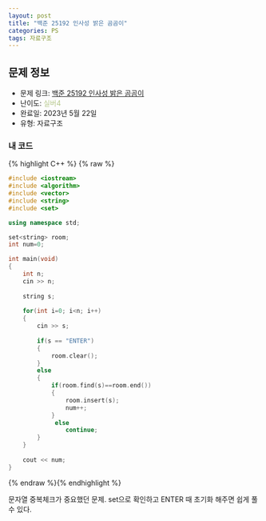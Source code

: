 ```yaml
---
layout: post
title: "백준 25192 인사성 밝은 곰곰이"
categories: PS
tags: 자료구조
---
```


## 문제 정보
- 문제 링크: [백준 25192 인사성 밝은 곰곰이](https://www.acmicpc.net/problem/25192)
- 난이도: <span style="color:#B5C78A">실버4</span>
- 완료일: 2023년 5월 22일
- 유형: 자료구조

### 내 코드

{% highlight C++ %} {% raw %}
```C++
#include <iostream>
#include <algorithm>
#include <vector>
#include <string>
#include <set>

using namespace std;

set<string> room;
int num=0;

int main(void)
{
	int n;
	cin >> n;
	
	string s;
	
	for(int i=0; i<n; i++)
	{
		cin >> s;
		
		if(s == "ENTER")
		{
			room.clear();
		}
		else
		{
			if(room.find(s)==room.end())
			{
				room.insert(s);
				num++;
			}
			 else
				continue;
		}
	}
	
	cout << num;
}
```
{% endraw %}{% endhighlight %}

문자열 중복체크가 중요했던 문제. set으로 확인하고 ENTER 때 초기화 해주면 쉽게 풀 수 있다.
